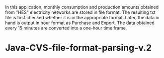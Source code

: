 In this application, monthly consumption and production amounts obtained from "HES" electricity networks are stored in file format. The resulting txt file is first checked whether it is in the appropriate format. Later, the data in hand is output in hour format as Purchase and Export. The data obtained every 15 minutes are converted into a one-hour time frame. 
# Java-CVS-file-format-parsing-v.2

